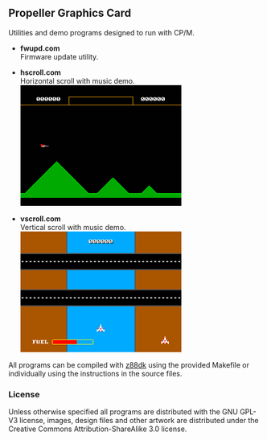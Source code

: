 ## Propeller Graphics Card

Utilities and demo programs designed to run with CP/M.

 * **fwupd.com**  
   Firmware update utility.  
   
 * **hscroll.com**  
   Horizontal scroll with music demo.  
   ![screen](hscroll.png)  
 * **vscroll.com**  
   Vertical scroll with music demo.  
   ![screen](vscroll.png)  

All programs can be compiled with [z88dk](https://www.z88dk.org) using the provided Makefile or individually using the instructions in the source files.

### License

Unless otherwise specified all programs are distributed with the GNU GPL-V3 license, images, design files and other artwork
are distributed under the Creative Commons Attribution-ShareAlike 3.0 license.
